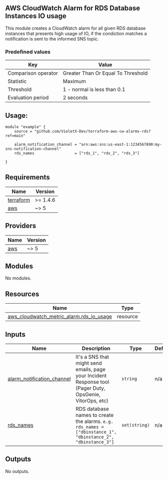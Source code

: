 ## AWS CloudWatch Alarm for RDS Database Instances IO usage

This module creates a CloudWatch alarm for all given RDS database instances that presents high usage of IO, if the condiction matches a notification is sent to the informed SNS topic.

### Predefined values
| Key | Value |
|------|---------|
| Comparison operator | Greater Than Or Equal To Threshold |
| Statistic | Maximum |
| Threshold | 1 - normal is less than 0.1 |
| Evaluation period | 2 seconds |

## Usage:

```
module "example" {
    source = "github.com/VioletX-Dev/terraform-aws-cw-alarms-rds?ref=main"

    alarm_notification_channel = "arn:aws:sns:us-east-1:1234567890:my-sns-notification-channel"
    rds_names                  = ["rds_1", "rds_2", "rds_3"]

}
```

## Requirements

| Name | Version |
|------|---------|
| <a name="requirement_terraform"></a> [terraform](#requirement\_terraform) | >= 1.4.6 |
| <a name="requirement_aws"></a> [aws](#requirement\_aws) | ~> 5 |

## Providers

| Name | Version |
|------|---------|
| <a name="provider_aws"></a> [aws](#provider\_aws) | ~> 5 |

## Modules

No modules.

## Resources

| Name | Type |
|------|------|
| [aws_cloudwatch_metric_alarm.rds_io_usage](https://registry.terraform.io/providers/hashicorp/aws/latest/docs/resources/cloudwatch_metric_alarm) | resource |

## Inputs

| Name | Description | Type | Default | Required |
|------|-------------|------|---------|:--------:|
| <a name="input_alarm_notification_channel"></a> [alarm\_notification\_channel](#input\_alarm\_notification\_channel) | It's a SNS that might send emails, page your Incident Response tool (Pager Duty, OpsGenie, VitorOps, etc) | `string` | n/a | yes |
| <a name="input_rds_names"></a> [rds\_names](#input\_rds\_names) | RDS database names to create the alarms. `e.g. rds_names = ["dbinstance_1", "dbinstance_2", "dbinstance_3"]` | `set(string)` | n/a | yes |

## Outputs

No outputs.
